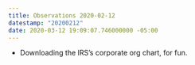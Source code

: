 ```yaml
---
title: Observations 2020-02-12
datestamp: "20200212"
date: 2020-03-12 19:09:07.746000000 -05:00
---
```


- Downloading the IRS’s corporate org chart, for fun.
